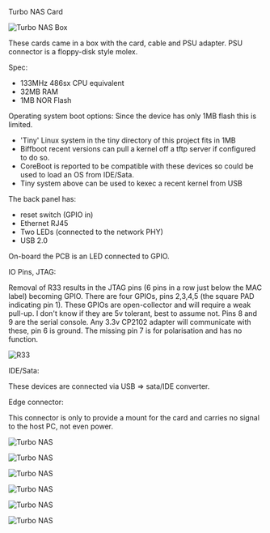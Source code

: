 Turbo NAS Card

![Turbo NAS Box](turbonas_box_front.jpg?raw=true)

These cards came in a box with the card, cable and PSU adapter.  PSU connector is a floppy-disk style molex.

Spec:
 - 133MHz 486sx CPU equivalent
 - 32MB RAM
 - 1MB NOR Flash

Operating system boot options:
Since the device has only 1MB flash this is limited.
 - 'Tiny' Linux system in the tiny directory of this project fits in 1MB
 - Biffboot recent versions can pull a kernel off a tftp server if configured to do so.
 - CoreBoot is reported to be compatible with these devices so could be used to load an OS from IDE/Sata.
 - Tiny system above can be used to kexec a recent kernel from USB

The back panel has:
 - reset switch (GPIO in)
 - Ethernet RJ45
 - Two LEDs (connected to the network PHY)
 - USB 2.0

On-board the PCB is an LED connected to GPIO.


IO Pins, JTAG:

Removal of R33 results in the JTAG pins (6 pins in a row just below the MAC label) becoming GPIO.  There are four GPIOs, pins 2,3,4,5 (the square PAD indicating pin 1).  These GPIOs are open-collector and will require a weak pull-up.  I don't know if they are 5v tolerant, best to assume not.  Pins 8 and 9 are the serial console.  Any 3.3v CP2102 adapter will communicate with these, pin 6 is ground.  The missing pin 7 is for polarisation and has no function.

![R33](tnasjtag.jpg?raw=true)


IDE/Sata:

These devices are connected via USB => sata/IDE converter.

Edge connector:

This connector is only to provide a mount for the card and carries no signal to the host PC, not even power.



![Turbo NAS ](turbonas_box_back.jpg?raw=true)

![Turbo NAS ](turbonas_pcb_top.png?raw=true)

![Turbo NAS ](turbonas_pcb_back.png?raw=true)

![Turbo NAS ](turbonas_psu_adapter2.png?raw=true)

![Turbo NAS ](turbonas_psu_adapter3.png?raw=true)

![Turbo NAS ](turbonas_psu_cable.png?raw=true)




